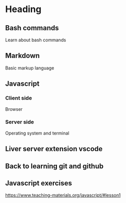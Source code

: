 # Heading 


## Bash commands
Learn about bash commands

## Markdown
Basic markup language

## Javascript

### Client side

Browser 

### Server side
Operating system and terminal

## Liver server extension vscode

## Back to learning git and github



## Javascript exercises

https://www.teaching-materials.org/javascript/#lesson1
